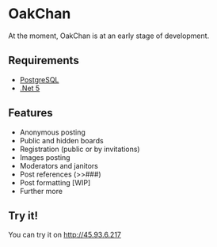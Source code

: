 # OakChan
At the moment, OakChan is at an early stage of development. 

## Requirements
* [PostgreSQL](https://www.postgresql.org/)
* [.Net 5](https://dotnet.microsoft.com/)
## Features
- Anonymous posting
- Public and hidden boards
- Registration (public or by invitations)
- Images posting
- Moderators and janitors
- Post references (>>###)
- Post formatting [WIP]
- Further more
## Try it!
You can try it on http://45.93.6.217
